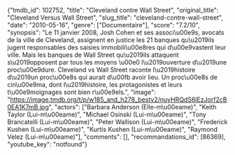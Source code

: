 {"tmdb_id": 102752, "title": "Cleveland contre Wall Street", "original_title": "Cleveland Versus Wall Street", "slug_title": "cleveland-contre-wall-street", "date": "2010-05-16", "genre": ["Documentaire"], "score": "7.2/10", "synopsis": "Le 11 janvier 2008, Josh Cohen et ses associ\u00e9s, avocats de la ville de Cleveland, assignent en justice les 21 banques qu\u2019ils jugent responsables des saisies immobili\u00e8res qui d\u00e9vastent leur ville. Mais les banques de Wall Street qu\u2019ils attaquent s\u2019opposent par tous les moyens \u00e0 l\u2019ouverture d\u2019une proc\u00e9dure.  Cleveland vs Wall Street raconte l\u2019histoire d\u2019un proc\u00e8s qui aurait d\u00fb avoir lieu. Un proc\u00e8s de cin\u00e9ma, dont l\u2019histoire, les protagonistes et leurs t\u00e9moignages sont bien r\u00e9els.", "image": "https://image.tmdb.org/t/p/w185_and_h278_bestv2/nuyHRQdS6lEzJorf2cB0EA1K7mB.jpg", "actors": ["Barbara Anderson (Elle-m\u00eame)", "Keith Taylor (Lui-m\u00eame)", "Michael Osinski (Lui-m\u00eame)", "Tony Brancatelli (Lui-m\u00eame)", "Peter Wallison (Lui-m\u00eame)", "Frederick Kushen (Lui-m\u00eame)", "Kurtis Kushen (Lui-m\u00eame)", "Raymond Velez (Lui-m\u00eame)"], "comments": [], "recommandations_id": [86369], "youtube_key": "notfound"}